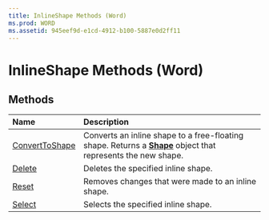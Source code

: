 ```yaml
---
title: InlineShape Methods (Word)
ms.prod: WORD
ms.assetid: 945eef9d-e1cd-4912-b100-5887e0d2ff11
---
```



# InlineShape Methods (Word)

## Methods



|**Name**|**Description**|
|:-----|:-----|
|[ConvertToShape](inlineshape-converttoshape-method-word.md)|Converts an inline shape to a free-floating shape. Returns a  **[Shape](shape-object-word.md)** object that represents the new shape.|
|[Delete](inlineshape-delete-method-word.md)|Deletes the specified inline shape.|
|[Reset](inlineshape-reset-method-word.md)|Removes changes that were made to an inline shape.|
|[Select](inlineshape-select-method-word.md)|Selects the specified inline shape.|

